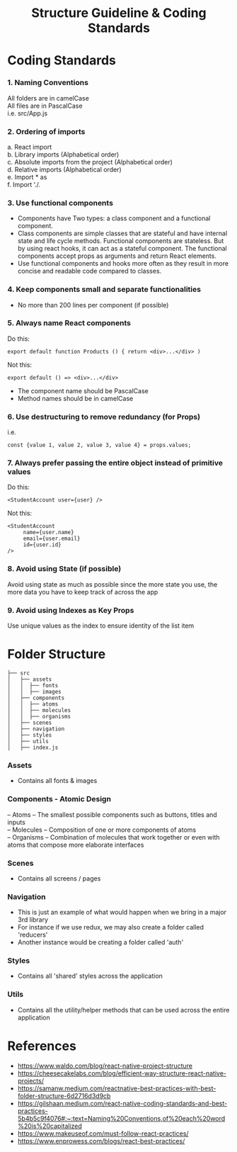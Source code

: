 <div align="center">
<!-- Title: -->
  <h1>Structure Guideline & Coding Standards</h1>
</div>

# Coding Standards

### 1. Naming Conventions
All folders are in camelCase\
All files are in PascalCase\
i.e. src/App.js

### 2. Ordering of imports
a. React import\
b. Library imports (Alphabetical order)\
c. Absolute imports from the project (Alphabetical order)\
d. Relative imports (Alphabetical order)\
e. Import * as\
f. Import ‘./<some file>.<some extension>

### 3. Use functional components
- Components have Two types: a class component and a functional component.
- Class components are simple classes that are stateful and have internal state and life cycle methods. Functional components are stateless. But by using react hooks, it can act as a stateful component. The functional components accept props as arguments and return React elements.
- Use functional components and hooks more often as they result in more concise and readable code compared to classes.

### 4. Keep components small and separate functionalities
- No more than 200 lines per component (if possible)

### 5. Always name React components
Do this: 
```
export default function Products () { return <div>...</div> )
```
Not this: 
```
export default () => <div>...</div>
```
- The component name should be PascalCase
- Method names should be in camelCase

### 6. Use destructuring to remove redundancy (for Props)
i.e. 
```
const {value 1, value 2, value 3, value 4} = props.values;
```

### 7. Always prefer passing the entire object instead of primitive values
Do this: 
```
<StudentAccount user={user} />
```
Not this:
``` 
<StudentAccount
     name={user.name}
     email={user.email}
     id={user.id}
/>
```

### 8. Avoid using State (if possible)
Avoid using state as much as possible since the more state you use, the more data you have to keep track of across the app

### 9. Avoid using Indexes as Key Props
Use unique values as the index to ensure identity of the list item

  
# Folder Structure
```
├── src
│   ├── assets
│   │  ├── fonts
│   │  ├── images
│   ├── components
│   │  ├── atoms
│   │  ├── molecules
│   │  ├── organisms
│   ├── scenes
│   ├── navigation
│   ├── styles
│   ├── utils
│   ├── index.js
```
### Assets
- Contains all fonts & images
### Components - Atomic Design
– Atoms – The smallest possible components such as buttons, titles and inputs\
– Molecules – Composition of one or more components of atoms\
– Organisms – Combination of molecules that work together or even with atoms that compose more elaborate interfaces
### Scenes
- Contains all screens / pages
### Navigation
- This is just an example of what would happen when we bring in a major 3rd library
- For instance if we use redux, we may also create a folder called 'reducers'
- Another instance would be creating a folder called 'auth'
### Styles
- Contains all 'shared' styles across the application
### Utils
- Contains all the utility/helper methods that can be used across the entire application

  
# References
- https://www.waldo.com/blog/react-native-project-structure
- https://cheesecakelabs.com/blog/efficient-way-structure-react-native-projects/
- https://samanw.medium.com/reactnative-best-practices-with-best-folder-structure-6d2716d3d9cb
- https://gilshaan.medium.com/react-native-coding-standards-and-best-practices-5b4b5c9f4076#:~:text=Naming%20Conventions,of%20each%20word%20is%20capitalized
- https://www.makeuseof.com/must-follow-react-practices/
- https://www.enprowess.com/blogs/react-best-practices/
